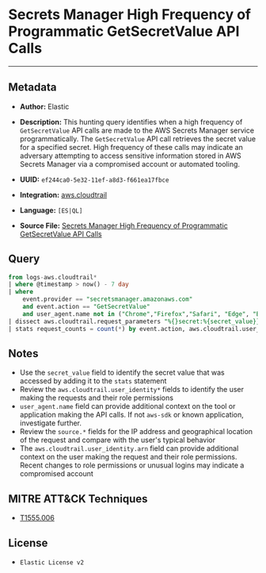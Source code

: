 # Secrets Manager High Frequency of Programmatic GetSecretValue API Calls

---

## Metadata

- **Author:** Elastic
- **Description:** This hunting query identifies when a high frequency of `GetSecretValue` API calls are made to the AWS Secrets Manager service programmatically. The `GetSecretValue` API call retrieves the secret value for a specified secret. High frequency of these calls may indicate an adversary attempting to access sensitive information stored in AWS Secrets Manager via a compromised account or automated tooling.

- **UUID:** `ef244ca0-5e32-11ef-a8d3-f661ea17fbce`
- **Integration:** [aws.cloudtrail](https://docs.elastic.co/integrations/aws/cloudtrail)
- **Language:** `[ES|QL]`
- **Source File:** [Secrets Manager High Frequency of Programmatic GetSecretValue API Calls](../queries/secretsmanager_high_frequency_get_secret_value.toml)

## Query

```sql
from logs-aws.cloudtrail*
| where @timestamp > now() - 7 day
| where
    event.provider == "secretsmanager.amazonaws.com"
    and event.action == "GetSecretValue"
    and user_agent.name not in ("Chrome","Firefox","Safari", "Edge", "Brave", "Opera")
| dissect aws.cloudtrail.request_parameters "%{}secret:%{secret_value}}"
| stats request_counts = count(*) by event.action, aws.cloudtrail.user_identity.arn, source.ip
```

## Notes

- Use the `secret_value` field to identify the secret value that was accessed by adding it to the `stats` statement
- Review the `aws.cloudtrail.user_identity*` fields to identify the user making the requests and their role permissions
- `user_agent.name` field can provide additional context on the tool or application making the API calls. If not `aws-sdk` or known application, investigate further.
- Review the `source.*` fields for the IP address and geographical location of the request and compare with the user's typical behavior
- The `aws.cloudtrail.user_identity.arn` field can provide additional context on the user making the request and their role permissions. Recent changes to role permissions or unusual logins may indicate a compromised account

## MITRE ATT&CK Techniques

- [T1555.006](https://attack.mitre.org/techniques/T1555/006)

## License

- `Elastic License v2`

